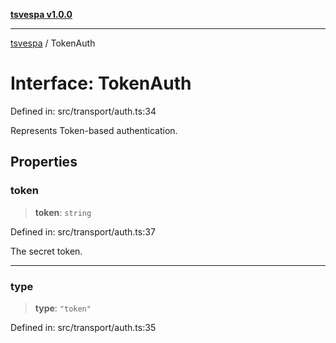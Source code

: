 [**tsvespa v1.0.0**](../README.md)

***

[tsvespa](../README.md) / TokenAuth

# Interface: TokenAuth

Defined in: src/transport/auth.ts:34

Represents Token-based authentication.

## Properties

### token

> **token**: `string`

Defined in: src/transport/auth.ts:37

The secret token.

***

### type

> **type**: `"token"`

Defined in: src/transport/auth.ts:35
